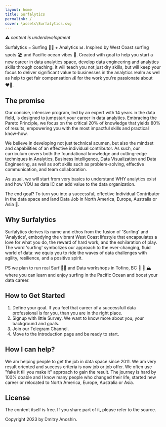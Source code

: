 ```yaml
---
layout: home
title: Surfalytics
permalink: /
cover: \assets\Surfalytics.svg
---
```


⚠️ _content is underdevelopment_

Surfalytics = Surfing 🏄‍♂️ + Analytics 📊. Inspired by West Coast surfing spots 🏖️ and Pacific ocean vibes 🌊. Created with goal to help you start a new career in data analytics space, develop data engineering and analytics skills through coaching. It will teach you not just dry skills, but will keep your focus to deliver significant value to businesses in the analytics realm as well as help to get fair compensation 💰 for the work you're passionate about ❤️‍🔥.

## The promise

Our concise, intensive program, led by an expert with 14 years in the data field, is designed to jumpstart your career in data analytics. Embracing the Pareto Principle, we focus on the critical 20% of knowledge that yields 80% of results, empowering you with the most impactful skills and practical know-how.

We believe in developing not just technical acumen, but also the mindset and capabilities of an effective individual contributor. As such, our curriculum covers both the foundational knowledge and cutting-edge techniques in Analytics, Business Intelligence, Data Visualization and Data Engineering, as well as soft skills such as problem-solving, effective communication, and team collaboration.

As usual, we will start from very basics to understand WHY analytics exist and how YOU as data IC can add value to the data organization. 

The end goal? To turn you into a successful, effective Individual Contributor in the data space and land Data Job in North America, Europe, Australia or Asia 🚀.

## Why Surfalytics

Surfalytics derives its name and ethos from the fusion of 'Surfing' and 'Analytics', embodying the vibrant West Coast lifestyle that encapsulates a love for what you do, the reward of hard work, and the exhilaration of play. The word 'surfing' symbolizes our approach to the ever-changing, fluid world of data: we equip you to ride the waves of data challenges with agility, resilience, and a positive spirit. 

PS we plan to run real Surf 🏄‍♀️ and Data workshops in Tofino, BC 🌲 🌊 🏔️ where you can learn and enjoy surfing in the Pacific Ocean and boost your data career.

## How to Get Started

1. Define your goal. If you feel that career of a successfull data professional is for you, than you are in the right place.
2. Signup with little Survey. We want to know more about you, your background and goals.
3. Join our Telegram Channel.
4. Move to the Introduction page and be ready to start.

## How I can help? 

We am helping people to get the job in data space since 2011. We am very result oriented and success criteria is now job or job offer. We often use "fake it till you make it" approach to gain the result. The journey is hard by 100% doable and I know many people who changed their life, started new career or relocated to North America, Europe, Australia or Asia. 

## License

The content itself is free. If you share part of it, please refer to the source.

Copyright 2023 by Dmitry Anoshin.
